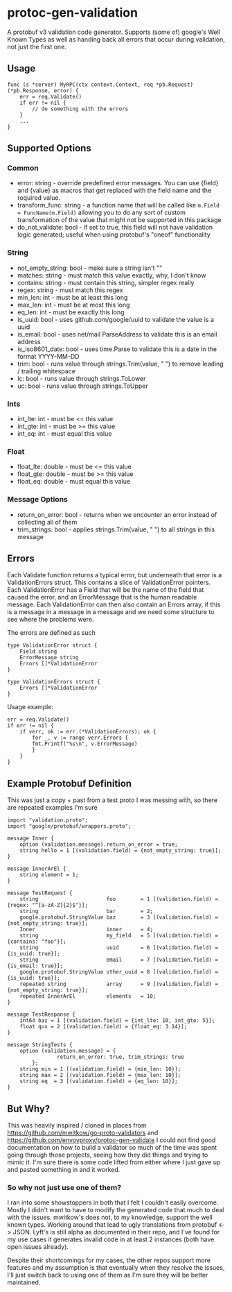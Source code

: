 # protoc-gen-validation

A protobuf v3 validation code generator.  Supports (some of) google's Well Known Types as well as handing back all errors
that occur during validation, not just the first one.

## Usage
```
func (s *server) MyRPC(ctx context.Context, req *pb.Request) (*pb.Response, error) {
    err = req.Validate()
    if err != nil {
        // do something with the errors
    }
    ...
}
```

## Supported Options
### Common
* error: string - override predefined error messages.  You can use {field} and {value} as macros that get replaced with the
field name and the required value.
* transform_func: string - a function name that will be called like `m.Field = FuncName(m.Field)` allowing you to do any sort of custom transformation of the value that might not be supported in this package
* do_not_validate: bool - if set to true, this field will not have validation logic generated; useful when using protobuf's "oneof" functionality

### String
* not_empty_string: bool - make sure a string isn't ""
* matches: string - must match this value exactly, why, I don't know
* contains: string - must contain this string, simpler regex really
* regex: string - must match this regex
* min_len: int - must be at least this long
* max_len: int - must be at most this long
* eq_len: int - must be exactly this long
* is_uuid: bool - uses github.com/google/uuid to validate the value is a uuid
* is_email: bool - uses net/mail ParseAddress to validate this is an email address
* is_iso8601_date: bool - uses time.Parse to validate this is a date in the format YYYY-MM-DD
* trim: bool - runs value through strings.Trim(value, " ") to remove leading / trailing whitespace
* lc: bool - runs value through strings.ToLower
* uc: bool - runs value through strings.ToUpper

### Ints
* int_lte: int - must be <= this value
* int_gte: int - must be >= this value
* int_eq: int - must equal this value

### Float
* float_lte: double - must be <= this value
* float_gte: double - must be >= this value
* float_eq: double - must equal this value

### Message Options
* return_on_error: bool - returns when we encounter an error instead of collecting all of them
* trim_strings: bool - applies strings.Trim(value, " ") to all strings in this message

## Errors
Each Validate function returns a typical error, but underneath that error is a ValidationErrors struct.  This contains a slice 
of ValidationError pointers.  Each ValidationError has a Field that will be the name of the field that caused the error, and
an ErrorMessage that is the human readable message.  Each ValidationError can then also contain an Errors array, if this is a 
message in a message in a message and we need some structure to see where the problems were.

The errors are defined as such
```
type ValidationError struct {
    Field string
    ErrorMessage string
    Errors []*ValidationError
}

type ValidationErrors struct {
    Errors []*ValidationError
}
```

Usage example:
```
err = req.Validate()
if err != nil {
    if verr, ok := err.(*ValidationErrors); ok {
        for _, v := range verr.Errors {
	    fmt.Printf("%s\n", v.ErrorMessage)
        }
    }
}
```

## Example Protobuf Definition
This was just a copy + past from a test proto I was messing with, so there are repeated examples I'm sure
```
import "validation.proto";
import "google/protobuf/wrappers.proto";

message Inner {
	option (validation.message).return_on_error = true;
	string hello = 1 [(validation.field) = {not_empty_string: true}];
}

message InnerArEl {
	string element = 1;
}

message TestRequest {
	string                      foo        = 1 [(validation.field) = {regex: "^[a-zA-Z]{2}$"}];
	string                      bar        = 2;
	google.protobuf.StringValue baz        = 3 [(validation.field) = {not_empty_string: true}];
	Inner                       inner      = 4;
	string                      my_field   = 5 [(validation.field) = {contains: "foo"}];
	string                      uuid       = 6 [(validation.field) = {is_uuid: true}];
	string                      email      = 7 [(validation.field) = {is_email: true}];
	google.protobuf.StringValue other_uuid = 8 [(validation.field) = {is_uuid: true}];
	repeated string             array      = 9 [(validation.field) = {not_empty_string: true}];
	repeated InnerArEl          elements   = 10;
}

message TestResponse {
	int64 baz = 1 [(validation.field) = {int_lte: 10, int_gte: 5}];
	float qux = 2 [(validation.field) = {float_eq: 3.14}];
}

message StringTests {
	option (validation.message) = {
                return_on_error: true, trim_strings: true
        };
	string min = 1 [(validation.field) = {min_len: 10}];
	string max = 2 [(validation.field) = {max_len: 10}];
	string eq  = 3 [(validation.field) = {eq_len: 10}];
}
```

## But Why?
This was heavily inspired / cloned in places from https://github.com/mwitkow/go-proto-validators 
and https://github.com/envoyproxy/protoc-gen-validate I could not find good documentation on how to build a validator so 
much of the time was spent going through those projects, seeing how they did things and trying to mimic it.  I'm sure there
is some code lifted from either where I just gave up and pasted something in and it worked.

### So why not just use one of them?
I ran into some showstoppers in both that I felt I couldn't easily overcome.  Mostly I didn't want to have to modify the
generated code that much to deal with the issues.  mwitkow's does not, to my knowledge, support the well known types.  Working
around that lead to ugly translations from protobuf <-> JSON.  Lyft's is still alpha as documented in their repo, and I've 
found for my use cases it generates invalid code in at least 2 instances (both have open issues already).

Despite their shortcomings for my cases, the other repos support more features and my assumption is that eventually when they
resolve the issues, I'll just switch back to using one of them as I'm sure they will be better maintained.
